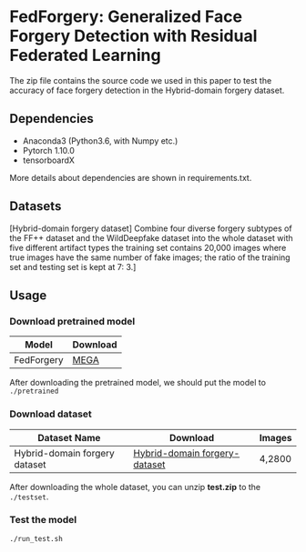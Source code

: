 # FedForgery: Generalized Face Forgery Detection with Residual Federated Learning

The zip file contains the source code we used in this paper to test the accuracy of face forgery detection in the Hybrid-domain forgery dataset.

## Dependencies

* Anaconda3 (Python3.6, with Numpy etc.)
* Pytorch 1.10.0
* tensorboardX

More details about dependencies are shown in requirements.txt.

## Datasets

[Hybrid-domain forgery dataset] Combine four diverse forgery subtypes of the FF++ dataset and the WildDeepfake dataset into the whole dataset with five different artifact types the training set contains 20,000 images where true images have the same number of fake images; the ratio of the training set and testing set is kept at 7: 3.]

## Usage

### Download pretrained model

| Model   | Download                                                     |
| ------- | ------------------------------------------------------------ |
| FedForgery | [MEGA](https://mega.nz/file/Ba0R1C4I#nRVi0u5Am9zuK_5TOvms8eCsYyxHyqLqwoj1aOgbH80) |

After downloading the pretrained model, we should put the model to `./pretrained`

### Download dataset

| Dataset Name | Download                                                   | Images  |
| ------------ | ---------------------------------------------------------- | ------- |
| Hybrid-domain forgery dataset | [Hybrid-domain forgery- dataset](https://mega.nz/file/9b9GGQqL#cfNu3PQ05Ssg68OHakK-h_Ghm97E2stD3vojmhNYxuU) | 4,2800 |

After downloading the whole dataset, you can unzip **test.zip** to the `./testset`.

### Test the model

```
./run_test.sh
```
